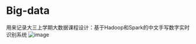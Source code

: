# Big-data
用来记录大三上学期大数据课程设计：基于Hadoop和Spark的中文手写数字实时识别系统
![image](https://github.com/Li-Jihong/big-data/assets/92769434/cac73441-b35c-4b32-8216-df6d9c6b8cbf)
